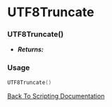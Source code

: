 # UTF8Truncate

### UTF8Truncate()
- ***Returns:*** 

### Usage

```Lua
UTF8Truncate()
```


[Back To Scripting Documentation](../README.md)
